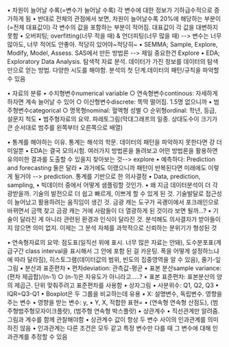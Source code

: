 
• 차원이 늘어날 수록(=변수가 늘어날 수록) 각 변수에 대한 정보가 기하급수적으로 증가하게 됨
• 반대로 전체의 관점에서 보면, 차원이 늘어날수록 20%에 해당하는 부분이(=전체 대표값이) 각 변수의 값을 포함하는 부분이 적어짐. 대표값이 각 값을 대변하지 못함
• 오버피팅; overfitting(너무 적을 때) & 언더피팅(너무 많을 때) --> 변수는 너무 많아도, 너무 적어도 안좋아. 적당히 있어야~적당히~
• SEMMA; Sample, Explore, Modify, Model, Assess. SAS에서 만든 방법론 --> 제일 중요한건 Explore
• EDA; Exploratory Data Analysis. 탐색적 자료 분석. 데이터가 가진 정보를 데이터의 탐색만으로 얻는 방법. 다양한 시도를 해야함. 분석의 첫 단계.데이터의 패턴/규칙을 파악할 수 있음

• 자료의 분류
	• 수치형변수numerical variable
		○ 연속형변수continous: 자세하게 하자면 계속 늘어날 수 있어
		○ 이산형변수discrete: 똑딱 떨어짐. 1.5명 없으니까
	• 범주형변수categorical
		○ 명목형nominal: 혈액형 성별
		○ 순위형ordinal: 학년, 등급, 설문지 척도
• 범주형자료의 요약. 파레토그림(막대그래프의 일종. 상대도수이 크기가 큰 순서대로 범주를 왼쪽부터 오른쪽으로 배열)

• 통계를 해야하는 이유. 통계는 해석의 학문. 데이터의 패턴을 파악하지 못한다면 걍 더미일뿐
• EDA는 결국 모의시험. 여러가지 방법론을 돌려보고 어떤 방법론을 활용하면 유의미한 결과를 도출할 수 있을지 찾아보는 것--> explore
• 예측하다: Prediction and forecasting 둘은 달라
• 과거에도 이랬으니까 패턴이 반복된다면 미래에도 이렇게 될거야 --> prediction. 통계를 기반으로 한 의사결정
• Data, prediction, sampling, 
• 빅데이터 중에서 어떻게 샘플링할 것인가.
• 왜 지금 데이터분석이 더 각광받을까. 기술의 발전으로 더 쉽고 빠르게, 이쁘게 할 수 있게 된 것. 기술발달로 접근성이 늘어났고 활용하려는 움직임이 생긴 것. 금광 캐는 도구가 곡괭이에서 포크래인으로 바뀌면서 금맥 찾고 금광 캐는 거에 사람들이 더 열광하게 된 것이라 보면 될까...?
• 기술이 달라진 게 아니라 관련된 환경과 인식이 달라진 것. 분석해도 의사결자가 받아들이지 않으면 의미 없지. 이제는 그 분석 자체를 과학적으로 신뢰하는 분위기가 형성된 것

• 연속형자료의 요약: 점도표(일직선 위에 표시. 너무 많은 자료는 안돼), 도수분포표(계급구간 class interval을 표시해서 그 안에 포함 된 걸 카운팅. 폭을 어떻게 설정하느냐에 따라 달라짐), 히스토그램(데이터값의 범위, 빈도의 집중영역을 알 수 있음), 줄기-잎그림
• 분산과 표준편차
	• 편차deviation: 관측값-평균
	• 표본 분산sample variance: (편차 제곱합)/(n-1)
		○ (n-1)은 자유도가 아니라고.....?
	• 표본 표준편차: 표본분산의 양의 제곱근. 단위 맞춰주려고 표준편차를 사용함
• 상자그림
	• 사분위수: Q1, Q2, Q3
	• IQR=Q3-Q1
	• Boxplot은 두 그룹을 비교하는데 유용
• X: 설명변수, 독립변수. 영향을 주는 변수
• 영향을 받는 변수: y, 
• Y, X, 적합한 표현=
• (연속형 연속형 산점도), (범주형범주형모자이크플랏), (범주형 연속형 박스플랏)
• 상관계수
	• 직선관계만 알려줌. 그림과 계수를 함께 관찰해야함
	• 상관계수 값이 항상 두 변수 사이의 인과관계를 의미하진 않음
	• 인과관계는 다른 조건은 모두 같고 특정 변수만 다를 때 그 변수에 대해 인과관계를 추정할 수 있음
